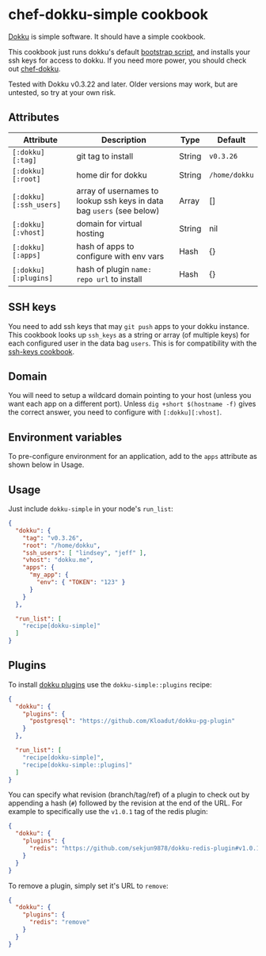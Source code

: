 # chef-dokku-simple cookbook

[Dokku](https://github.com/progrium/dokku) is simple software. It
should have a simple cookbook.

This cookbook just runs dokku's default
[bootstrap script](https://github.com/progrium/dokku/blob/master/bootstrap.sh),
and installs your ssh keys for access to dokku. If you need more
power, you should check out
[chef-dokku](https://github.com/fgrehm/chef-dokku).

Tested with Dokku v0.3.22 and later. Older versions may work, but are untested,
so try at your own risk.

## Attributes

Attribute | Description | Type | Default
----------|-------------|------|--------
`[:dokku][:tag]` | git tag to install | String | `v0.3.26`
`[:dokku][:root]` | home dir for dokku | String | `/home/dokku`
`[:dokku][:ssh_users]` | array of usernames to lookup ssh keys in data bag `users` (see below) | Array | []
`[:dokku][:vhost]` | domain for virtual hosting | String | nil
`[:dokku][:apps]` | hash of apps to configure with env vars | Hash | {}
`[:dokku][:plugins]` | hash of plugin `name: repo url` to install | Hash | {}

## SSH keys

You need to add ssh keys that may `git push` apps to your dokku
instance. This cookbook looks up `ssh_keys` as a string or array (of
multiple keys) for each configured user in the data bag `users`. This
is for compatibility with the
[ssh-keys cookbook](https://github.com/nickola/chef-ssh-keys).

## Domain

You will need to setup a wildcard domain pointing to your host (unless
you want each app on a different port). Unless `dig +short $(hostname -f)`
gives the correct answer, you need to configure with `[:dokku][:vhost]`.

## Environment variables

To pre-configure environment for an application, add to the `apps`
attribute as shown below in Usage.

## Usage

Just include `dokku-simple` in your node's `run_list`:

```json
{
  "dokku": {
    "tag": "v0.3.26",
    "root": "/home/dokku",
    "ssh_users": [ "lindsey", "jeff" ],
    "vhost": "dokku.me",
    "apps": {
      "my_app": {
        "env": { "TOKEN": "123" }
      }
    }
  },

  "run_list": [
    "recipe[dokku-simple]"
  ]
}
```

## Plugins

To install [dokku plugins](https://github.com/progrium/dokku/wiki/Plugins) use
the `dokku-simple::plugins` recipe:

```json
{
  "dokku": {
    "plugins": {
      "postgresql": "https://github.com/Kloadut/dokku-pg-plugin"
    }
  },

  "run_list": [
    "recipe[dokku-simple]",
    "recipe[dokku-simple::plugins]"
  ]
}
```

You can specify what revision (branch/tag/ref) of a plugin to check out by
appending a hash (`#`) followed by the revision at the end of the URL. For
example to specifically use the `v1.0.1` tag of the redis plugin:

```json
{
  "dokku": {
    "plugins": {
      "redis": "https://github.com/sekjun9878/dokku-redis-plugin#v1.0.1"
    }
  }
}
```

To remove a plugin, simply set it's URL to `remove`:

```json
{
  "dokku": {
    "plugins": {
      "redis": "remove"
    }
  }
}
```
